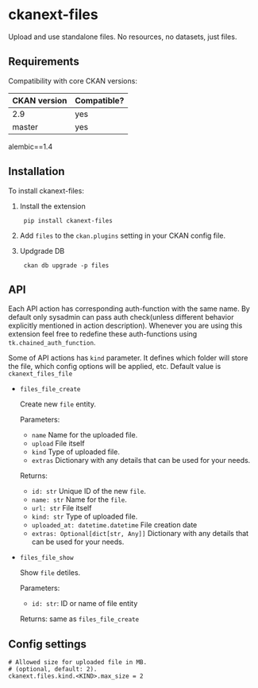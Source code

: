# ckanext-files

Upload and use standalone files. No resources, no datasets, just files.


## Requirements


Compatibility with core CKAN versions:

| CKAN version | Compatible? |
|--------------|-------------|
| 2.9          | yes         |
| master       | yes         |


alembic==1.4

## Installation

To install ckanext-files:

1. Install the extension

		pip install ckanext-files

1. Add `files` to the `ckan.plugins` setting in your CKAN
   config file.

1. Updgrade DB

		ckan db upgrade -p files

## API

Each API action has corresponding auth-function with the same name. By default
only sysadmin can pass auth check(unless different behavior explicitly
mentioned in action description). Whenever you are using this extension feel
free to redefine these auth-functions using `tk.chained_auth_function`.

Some of API actions has `kind` parameter. It defines which folder will store
the file, which config options will be applied, etc. Default value is
`ckanext_files_file`

* `files_file_create`

  Create new `file` entity.

  Parameters:
  * `name` Name for the uploaded file.
  * `upload` File itself
  * `kind` Type of uploaded file.
  * `extras` Dictionary with any details that can be used for your needs.

  Returns:
  * `id: str` Unique ID of the new `file`.
  * `name: str` Name for the `file`.
  * `url: str` File itself
  * `kind: str` Type of uploaded file.
  * `uploaded_at: datetime.datetime` File creation date
  * `extras: Optional[dict[str, Any]]` Dictionary with any details that can be used for your needs.

* `files_file_show`

  Show `file` detiles.

  Parameters:
  * `id: str`: ID or name of file entity

  Returns: same as `files_file_create`


## Config settings

	# Allowed size for uploaded file in MB.
	# (optional, default: 2).
	ckanext.files.kind.<KIND>.max_size = 2
